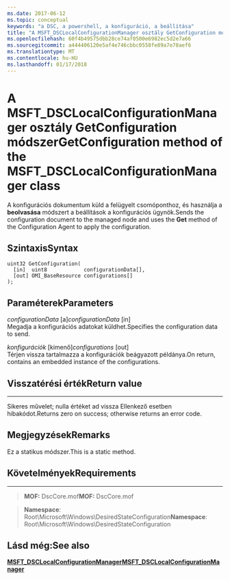```yaml
---
ms.date: 2017-06-12
ms.topic: conceptual
keywords: "a DSC, a powershell, a konfiguráció, a beállítása"
title: "A MSFT_DSCLocalConfigurationManager osztály GetConfiguration módszer"
ms.openlocfilehash: 60f4b49575dbb28ce74af0500e6982ec5d2e7a66
ms.sourcegitcommit: a444406120e5af4e746cbbc0558fe89a7e78aef6
ms.translationtype: MT
ms.contentlocale: hu-HU
ms.lasthandoff: 01/17/2018
---
```

# <a name="getconfiguration-method-of-the-msftdsclocalconfigurationmanager-class"></a><span data-ttu-id="9a906-103">A MSFT_DSCLocalConfigurationManager osztály GetConfiguration módszer</span><span class="sxs-lookup"><span data-stu-id="9a906-103">GetConfiguration method of the MSFT_DSCLocalConfigurationManager class</span></span>

<span data-ttu-id="9a906-104">A konfigurációs dokumentum küld a felügyelt csomóponthoz, és használja a **beolvasása** módszert a beállítások a konfigurációs ügynök.</span><span class="sxs-lookup"><span data-stu-id="9a906-104">Sends the configuration document to the managed node and uses the **Get** method of the Configuration Agent to apply the configuration.</span></span>

<a name="syntax"></a><span data-ttu-id="9a906-105">Szintaxis</span><span class="sxs-lookup"><span data-stu-id="9a906-105">Syntax</span></span>
------

```mof
uint32 GetConfiguration(
  [in]  uint8            configurationData[],
  [out] OMI_BaseResource configurations[]
);
```

<a name="parameters"></a><span data-ttu-id="9a906-106">Paraméterek</span><span class="sxs-lookup"><span data-stu-id="9a906-106">Parameters</span></span>
----------

<span data-ttu-id="9a906-107">*configurationData* \[a\]</span><span class="sxs-lookup"><span data-stu-id="9a906-107">*configurationData* \[in\]</span></span>  
<span data-ttu-id="9a906-108">Megadja a konfigurációs adatokat küldhet.</span><span class="sxs-lookup"><span data-stu-id="9a906-108">Specifies the configuration data to send.</span></span>

<span data-ttu-id="9a906-109">*konfigurációk* \[kimenő\]</span><span class="sxs-lookup"><span data-stu-id="9a906-109">*configurations* \[out\]</span></span>  
<span data-ttu-id="9a906-110">Térjen vissza tartalmazza a konfigurációk beágyazott példánya.</span><span class="sxs-lookup"><span data-stu-id="9a906-110">On return, contains an embedded instance of the configurations.</span></span>

## <a name="return-value"></a><span data-ttu-id="9a906-111">Visszatérési érték</span><span class="sxs-lookup"><span data-stu-id="9a906-111">Return value</span></span>
------------

<span data-ttu-id="9a906-112">Sikeres művelet; nulla értéket ad vissza Ellenkező esetben hibakódot.</span><span class="sxs-lookup"><span data-stu-id="9a906-112">Returns zero on success; otherwise returns an error code.</span></span>

## <a name="remarks"></a><span data-ttu-id="9a906-113">Megjegyzések</span><span class="sxs-lookup"><span data-stu-id="9a906-113">Remarks</span></span>

<span data-ttu-id="9a906-114">Ez a statikus módszer.</span><span class="sxs-lookup"><span data-stu-id="9a906-114">This is a static method.</span></span>

## <a name="requirements"></a><span data-ttu-id="9a906-115">Követelmények</span><span class="sxs-lookup"><span data-stu-id="9a906-115">Requirements</span></span>
------------
><span data-ttu-id="9a906-116">**MOF:** DscCore.mof</span><span class="sxs-lookup"><span data-stu-id="9a906-116">**MOF:** DscCore.mof</span></span>

><span data-ttu-id="9a906-117">**Namespace**: Root\Microsoft\Windows\DesiredStateConfiguration</span><span class="sxs-lookup"><span data-stu-id="9a906-117">**Namespace**: Root\Microsoft\Windows\DesiredStateConfiguration</span></span>


## <a name="see-also"></a><span data-ttu-id="9a906-118">Lásd még:</span><span class="sxs-lookup"><span data-stu-id="9a906-118">See also</span></span>


[<span data-ttu-id="9a906-119">**MSFT_DSCLocalConfigurationManager**</span><span class="sxs-lookup"><span data-stu-id="9a906-119">**MSFT_DSCLocalConfigurationManager**</span></span>](msft-dsclocalconfigurationmanager.md)
 

 



